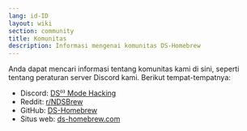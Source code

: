 ```yaml
---
lang: id-ID
layout: wiki
section: community
title: Komunitas
description: Informasi mengenai komunitas DS-Homebrew
---
```


Anda dapat mencari informasi tentang komunitas kami di sini, seperti tentang peraturan server Discord kami. Berikut tempat-tempatnya:
- Discord: [DS⁽ⁱ⁾ Mode Hacking](https://ds-homebrew.com/discord)
- Reddit: [r/NDSBrew](https://reddit.com/r/NDSBrew)
- GitHub: [DS-Homebrew](https://github.com/DS-Homebrew)
- Situs web: [ds-homebrew.com](https://ds-homebrew.com)
